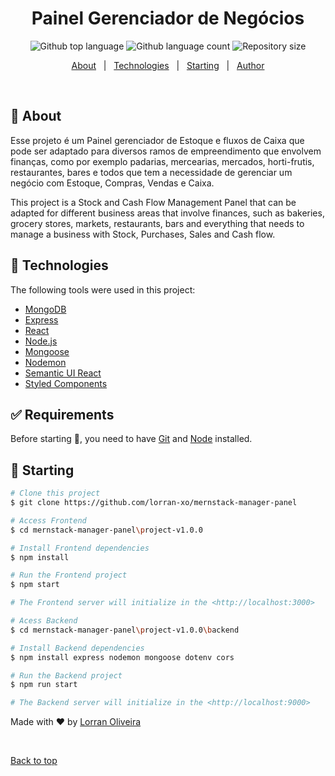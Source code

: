 <h1 align="center">Painel Gerenciador de Negócios</h1>

<p align="center">
  <img alt="Github top language" src="https://img.shields.io/github/languages/top/lorran-xo/mernstack-manager-panel?color=56BEB8">

  <img alt="Github language count" src="https://img.shields.io/github/languages/count/lorran-xo/mernstack-manager-panel?color=56BEB8">

  <img alt="Repository size" src="https://img.shields.io/github/repo-size/lorran-xo/mernstack-manager-panel?color=56BEB8">

  <!-- <img alt="Github issues" src="https://img.shields.io/github/issues/lorran-xo/mernstack-manager-panel?color=56BEB8" /> -->

  <!-- <img alt="Github forks" src="https://img.shields.io/github/forks/lorran-xo/mernstack-manager-panel?color=56BEB8" /> -->

  <!-- <img alt="Github stars" src="https://img.shields.io/github/stars/lorran-xo/mernstack-manager-panel?color=56BEB8" /> -->
</p>

<!-- Status -->

<!-- <h4 align="center"> 
	 Painel Gerenciador de Negócios 🚀
</h4> 

<hr> -->

<p align="center">
  <a href="#dart-about">About</a> &#xa0; | &#xa0; 
  <a href="#rocket-technologies">Technologies</a> &#xa0; | &#xa0;
  <a href="#checkered_flag-starting">Starting</a> &#xa0; | &#xa0;
  <a href="https://github.com/lorran-xo" target="_blank">Author</a>
</p>

<br>

## :dart: About ##

Esse projeto é um Painel gerenciador de Estoque e fluxos de Caixa que pode ser adaptado para diversos 
ramos de empreendimento que envolvem finanças, como por exemplo padarias, mercearias, mercados, horti-frutis, restaurantes, bares e 
todos que tem a necessidade de gerenciar um negócio com Estoque, Compras, Vendas e Caixa.

This project is a Stock and Cash Flow Management Panel that can be adapted for different
business areas that involve finances, such as bakeries, grocery stores, markets, restaurants, bars and
everything that needs to manage a business with Stock, Purchases, Sales and Cash flow.

## :rocket: Technologies ##

The following tools were used in this project:

- [MongoDB](https://www.mongodb.com/)
- [Express](https://expressjs.com/)
- [React](https://reactjs.org/)
- [Node.js](https://nodejs.org/)
- [Mongoose](https://mongoosejs.com/)
- [Nodemon](https://nodemon.io/)
- [Semantic UI React](https://react.semantic-ui.com/)
- [Styled Components](https://styled-components.com/)

## :white_check_mark: Requirements ##

Before starting :checkered_flag:, you need to have [Git](https://git-scm.com) and [Node](https://nodejs.org/en/) installed.

## :checkered_flag: Starting ##

```bash
# Clone this project
$ git clone https://github.com/lorran-xo/mernstack-manager-panel

# Access Frontend
$ cd mernstack-manager-panel\project-v1.0.0

# Install Frontend dependencies
$ npm install

# Run the Frontend project
$ npm start

# The Frontend server will initialize in the <http://localhost:3000>

# Acess Backend 
$ cd mernstack-manager-panel\project-v1.0.0\backend

# Install Backend dependencies
$ npm install express nodemon mongoose dotenv cors

# Run the Backend project
$ npm run start

# The Backend server will initialize in the <http://localhost:9000>

```

Made with :heart: by <a href="https://github.com/lorran-xo" target="_blank">Lorran Oliveira</a>

&#xa0;

<a href="#top">Back to top</a>
